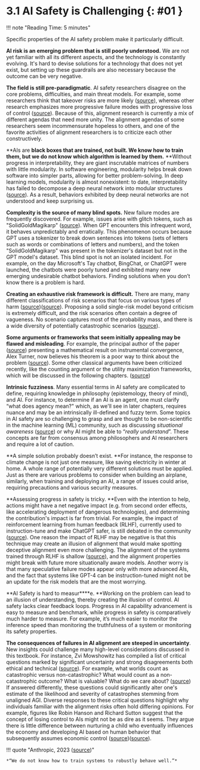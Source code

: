 # 3.1 AI Safety is Challenging {: #01 }
!!! note "Reading Time: 5 minutes" 

Specific properties of the AI safety problem make it particularly difficult.

**AI risk is an emerging problem that is still poorly understood.** We are not yet familiar with all its different aspects, and the technology is constantly evolving. It's hard to devise solutions for a technology that does not yet exist, but setting up these guardrails are also necessary because the outcome can be very negative.

**The field is still pre-paradigmatic**. AI safety researchers disagree on the core problems, difficulties, and main threat models. For example, some researchers think that takeover risks are more likely ([source](https://www.lesswrong.com/posts/uMQ3cqWDPHhjtiesc/agi-ruin-a-list-of-lethalities)), whereas other research emphasizes more progressive failure modes with progressive loss of control ([source](https://www.lesswrong.com/posts/LpM3EAakwYdS6aRKf/what-multipolar-failure-looks-like-and-robust-agent-agnostic)). Because of this, alignment research is currently a mix of different agendas that need more unity. The alignment agendas of some researchers seem incommensurate hopeless to others, and one of the favorite activities of alignment researchers is to criticize each other constructively.

**AIs are ****black boxes that are trained, not built. We know how to train them, but we do not know which algorithm is learned by them.**** **Without progress in interpretability, they are giant inscrutable matrices of numbers with little modularity. In software engineering, modularity helps break down software into simpler parts, allowing for better problem-solving. In deep learning models, modularity is almost nonexistent: to date, interpretability has failed to decompose a deep neural network into modular structures ([source](https://arxiv.org/abs/2305.08746)). As a result, behaviors exhibited by deep neural networks are not understood and keep surprising us.

**Complexity is the source of many blind spots.** New failure modes are frequently discovered. For example, issues arise with glitch tokens, such as "SolidGoldMagikarp" ([source](https://www.alignmentforum.org/posts/aPeJE8bSo6rAFoLqg/solidgoldmagikarp-plus-prompt-generation)). When GPT encounters this infrequent word, it behaves unpredictably and erratically. This phenomenon occurs because GPT uses a tokenizer to break down sentences into tokens (sets of letters such as words or combinations of letters and numbers), and the token "SolidGoldMagikarp" was present in the tokenizer's dataset but not in the GPT model's dataset. This blind spot is not an isolated incident. For example, on the day Microsoft's Tay chatbot, BingChat, or ChatGPT were launched, the chatbots were poorly tuned and exhibited many new emerging undesirable chatbot behaviors. Finding solutions when you don’t know there is a problem is hard.

**Creating an exhaustive risk framework is difficult.** There are many, many different classifications of risk scenarios that focus on various types of harm ([source](https://arxiv.org/abs/2306.06924))([source](https://arxiv.org/pdf/2306.12001.pdf)). Proposing a solid single-risk model beyond criticism is extremely difficult, and the risk scenarios often contain a degree of vagueness. No scenario captures most of the probability mass, and there is a wide diversity of potentially catastrophic scenarios ([source](https://www.lesswrong.com/posts/6jkGf5WEKMpMFXZp2/what-failure-looks-like-distilling-the-discussion)).

**Some arguments or frameworks that seem initially appealing may be flawed and misleading**. For example, the principal author of the paper ([source](https://www.lesswrong.com/s/fSMbebQyR4wheRrvk/p/6DuJxY8X45Sco4bS2)) presenting a mathematical result on instrumental convergence, Alex Turner, now believes his theorem is a poor way to think about the problem ([source](https://www.lesswrong.com/posts/dqSwccGTWyBgxrR58/turntrout-s-shortform-feed?commentId=Sw89AxHGJ5j7E7ETf)). Some other classical arguments have been criticized recently, like the counting argument or the utility maximization frameworks, which will be discussed in the following chapters. ([source](https://optimists.ai/2023/11/28/ai-is-easy-to-control/))

**Intrinsic fuzziness**. Many essential terms in AI safety are complicated to define, requiring knowledge in philosophy (epistemology, theory of mind), and AI. For instance, to determine if an AI is an agent, one must clarify “what does agency mean?" which, as we'll see in later chapters, requires nuance and may be an intrinsically ill-defined and fuzzy term. Some topics in AI safety are so challenging to grasp and are thought to be non-scientific in the machine learning (ML) community, such as discussing *situational awareness* ([source](https://www.youtube.com/watch?v=N1TEjTeQeg0)) or why AI might be able to “*really understand*”. These concepts are far from consensus among philosophers and AI researchers and require a lot of caution.

**A simple solution probably doesn’t exist. **For instance, the response to climate change is not just one measure, like saving electricity in winter at home. A whole range of potentially very different solutions must be applied. Just as there are various problems to consider when building an airplane, similarly, when training and deploying an AI, a range of issues could arise, requiring precautions and various security measures.

**Assessing progress in safety is tricky. **Even with the intention to help, actions might have a net negative impact (e.g. from second order effects, like accelerating deployment of dangerous technologies), and determining the contribution's impact is far from trivial. For example, the impact of reinforcement learning from human feedback (RLHF), currently used to instruction-tune and make ChatGPT safer, is still debated in the community ([source](https://www.lesswrong.com/posts/vwu4kegAEZTBtpT6p/thoughts-on-the-impact-of-rlhf-research)). One reason the impact of RLHF may be negative is that this technique may create an illusion of alignment that would make spotting deceptive alignment even more challenging. The alignment of the systems trained through RLHF is shallow ([source](https://arxiv.org/abs/2307.15217)), and the alignment properties might break with future more situationally aware models. Another worry is that many speculative failure modes appear only with more advanced AIs, and the fact that systems like GPT-4 can be instruction-tuned might not be an update for the risk models that are the most worrying.

**AI Safety is hard to measur****e. **Working on the problem can lead to an illusion of understanding, thereby creating the illusion of control. AI safety lacks clear feedback loops. Progress in AI capability advancement is easy to measure and benchmark, while progress in safety is comparatively much harder to measure. For example, it’s much easier to monitor the inference speed than monitoring the truthfulness of a system or monitoring its safety properties.

**The consequences of failures in AI alignment are steeped in uncertainty**. New insights could challenge many high-level considerations discussed in this textbook. For instance, Zvi Mowshowitz has compiled a list of critical questions marked by significant uncertainty and strong disagreements both ethical and technical ([source](https://www.lesswrong.com/posts/agv26XfXfKfKiKwDm/the-crux-list)). For example, what worlds count as catastrophic versus non-catastrophic? What would count as a non-catastrophic outcome? What is valuable? What do we care about? ([source](https://thezvi.substack.com/p/the-crux-list%3EThe%20Crux%20List%3C/a%3E.%20The%20original%20text%20is%20included%20as%20a%20backup,%20but%20it%20formats%20much%20better%20on%20Substack,%20and%20I%20haven%E2%80%99t%20yet%20had%20time%20to%20re-format%20it%20for%20WordPress%20or%20LessWrong.%3C/p%3E%3Cspan%20id=)) If answered differently, these questions could significantly alter one's estimate of the likelihood and severity of catastrophes stemming from unaligned AGI. Diverse responses to these critical questions highlight why individuals familiar with the alignment risks often hold differing opinions. For example, figures like Robin Hanson and Richard Sutton suggest that the concept of losing control to AIs might not be as dire as it seems. They argue there is little difference between nurturing a child who eventually influences the economy and developing AI based on human behavior that subsequently assumes economic control ([source](https://www.youtube.com/watch?v=NgHFMolXs3U))([source](https://www.overcomingbias.com/p/ai-risk-again)).

!!! quote  "Anthropic, 2023 ([source](https://www.anthropic.com/news/core-views-on-ai-safety))"

    
    
    *“We do not know how to train systems to robustly behave well.”*